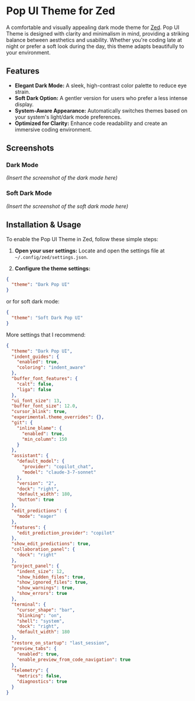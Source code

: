 # Pop UI Theme for Zed

A comfortable and visually appealing dark mode theme for [Zed](https://zed.dev). Pop UI Theme is designed with clarity and minimalism in mind, providing a striking balance between aesthetics and usability. Whether you're coding late at night or prefer a soft look during the day, this theme adapts beautifully to your environment.

## Features

- **Elegant Dark Mode:** A sleek, high-contrast color palette to reduce eye strain.
- **Soft Dark Option:** A gentler version for users who prefer a less intense display.
- **System-Aware Appearance:** Automatically switches themes based on your system's light/dark mode preferences.
- **Optimized for Clarity:** Enhance code readability and create an immersive coding environment.

## Screenshots

### Dark Mode
*(Insert the screenshot of the dark mode here)*

### Soft Dark Mode
*(Insert the screenshot of the soft dark mode here)*

## Installation & Usage

To enable the Pop UI Theme in Zed, follow these simple steps:

1. **Open your user settings:**
  Locate and open the settings file at `~/.config/zed/settings.json`.

2. **Configure the theme settings:**

  ```json
  {
    "theme": "Dark Pop UI"
  }
  ```
  or for soft dark mode:
  ```json
  {
    "theme": "Soft Dark Pop UI"
  }
  ```

More settings that I recommend:
```json
{
  "theme": "Dark Pop UI",
  "indent_guides": {
    "enabled": true,
    "coloring": "indent_aware"
  },
  "buffer_font_features": {
    "calt": false,
    "liga": false
  },
  "ui_font_size": 13,
  "buffer_font_size": 12.0,
  "cursor_blink": true,
  "experimental.theme_overrides": {},
  "git": {
    "inline_blame": {
      "enabled": true,
      "min_column": 150
    }
  },
  "assistant": {
    "default_model": {
      "provider": "copilot_chat",
      "model": "claude-3-7-sonnet"
    },
    "version": "2",
    "dock": "right",
    "default_width": 180,
    "button": true
  },
  "edit_predictions": {
    "mode": "eager"
  },
  "features": {
    "edit_prediction_provider": "copilot"
  },
  "show_edit_predictions": true,
  "collaboration_panel": {
    "dock": "right"
  },
  "project_panel": {
    "indent_size": 12,
    "show_hidden_files": true,
    "show_ignored_files": true,
    "show_warnings": true,
    "show_errors": true
  },
  "terminal": {
    "cursor_shape": "bar",
    "blinking": "on",
    "shell": "system",
    "dock": "right",
    "default_width": 180
  },
  "restore_on_startup": "last_session",
  "preview_tabs": {
    "enabled": true,
    "enable_preview_from_code_navigation": true
  },
  "telemetry": {
    "metrics": false,
    "diagnostics": true
  }
}
```
